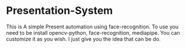 # Presentation-System
This is A simple Present automation using face-recognition. To use you need to be install opencv-python, face-recognition, mediapipe. You can customize it as you wish. I just give you the idea that can be do.
